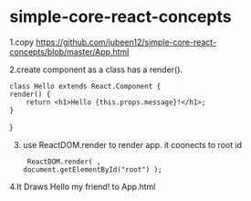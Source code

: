 # simple-core-react-concepts


1.copy https://github.com/jubeen12/simple-core-react-concepts/blob/master/App.html

2.create component as a class has a render().


	class Hello extends React.Component {
    render() {
        return <h1>Hello {this.props.message}!</h1>;
    }
}


3. use ReactDOM.render to render app. it coonects to root id


	<code>	ReactDOM.render(
   	<Hello message="my friend" />, 
  	 document.getElementById("root")
	);
	</code>



4.It Draws Hello my friend! to App.html
